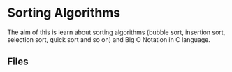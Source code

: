 # Sorting Algorithms
The aim of this is learn about sorting algorithms (bubble sort, insertion sort, selection sort, quick sort and so on) and Big O Notation in C language.

## Files
